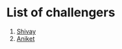 # List of challengers
1. [Shivay](https://github.com/shivaylamba)
2. [Aniket](https://github.com/quanta003)
